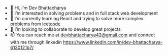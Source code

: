 - 👋 Hi, I’m Dev Bhattacharya
- 👀 I’m interested in solving problems and in full stack web development
- 🌱 I’m currently learning React and trying to solve more complex problems from leetcode
- 💞️ I’m looking to collaborate to develop great projects
- 📫 You can reach me at devbhattacharya42@gmail.com and connect with me through linkedin https://www.linkedin.com/in/dev-bhattacharya-6130121b7/

<!---
Dev-42/Dev-42 is a ✨ special ✨ repository because its `README.md` (this file) appears on your GitHub profile.
You can click the Preview link to take a look at your changes.
--->
